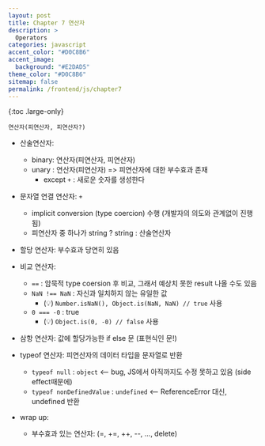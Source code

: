 ```yaml
---
layout: post
title: Chapter 7 연산자
description: >
  Operators
categories: javascript
accent_color: "#D0C8B6"
accent_image:
  background: "#E2DAD5"
theme_color: "#D0C8B6"
sitemap: false
permalink: /frontend/js/chapter7
---
```


{:toc .large-only}

```
연산자(피연산자, 피연산자?)
```

- 산술연산자:

  - binary: 연산자(피연산자, 피연산자)
  - unary : 연산자(피연산자) => 피연산자에 대한 부수효과 존재
    - except `+` : 새로운 숫자를 생성한다

- 문자열 연결 연산자: `+`

  - implicit conversion (type coercion) 수행 (개발자의 의도와 관계없이 진행됨)
  - 피연산자 중 하나가 string ? string : 산술연산자

- 할당 연산자: 부수효과 당연히 있음
- 비교 연산자:

  - `==` : 암묵적 type coersion 후 비교, 그래서 예상치 못한 result 나올 수도 있음
  - `NaN !== NaN` : 자신과 일치하지 않는 유일한 값
    - (💡) `Number.isNaN(), Object.is(NaN, NaN) // true` 사용
  - `0 === -0` : true
    - (💡) `Object.is(0, -0) // false` 사용

- 삼항 연산자: 값에 할당가능한 if else 문 (표현식인 문!)

- typeof 연산자: 피연산자의 데이터 타입을 문자열로 반환

  - `typeof null` : `object` <-- bug, JS에서 아직까지도 수정 못하고 있음 (side effect때문에)
  - `typeof nonDefinedValue` : `undefined` <-- ReferenceError 대신, undefined 반환

- wrap up:
  - 부수효과 있는 연산자: (=, +=, ++, --, ..., delete)
